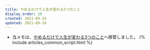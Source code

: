 ```yaml
---
title: やめるだけで人生が変わる3つのこと
display_order: 10
created: 2021-09-24
updated: 2021-09-24
---
```

- 当メモは、[やめるだけで人生が変わる3つのこと](https://thinktwice.tech/life/success/three_things_that_will_change_your_life_just_stop_doing_them/)へ移管しました。
{% include articles_common_script.html %}
